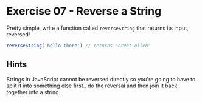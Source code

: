 # Exercise 07 - Reverse a String

Pretty simple, write a function called `reverseString` that returns its input, reversed!

```javascript
reverseString('hello there') // returns 'ereht olleh'
```

## Hints
Strings in JavaScript cannot be reversed directly so you're going to have to split it into something else first.. do the reversal and then join it back together into a string.
